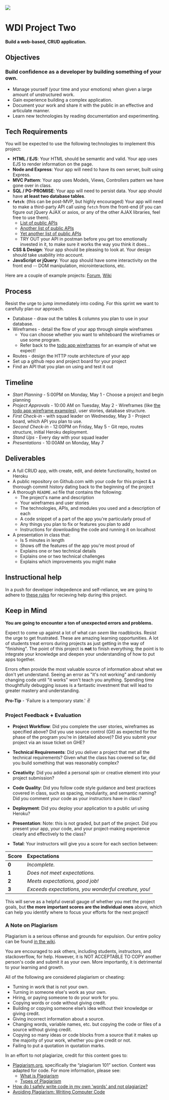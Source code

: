 ![](https://ga-dash.s3.amazonaws.com/production/assets/logo-9f88ae6c9c3871690e33280fcf557f33.png)

# WDI Project Two

**Build a web-based, CRUD application.**

## Objectives

### Build confidence as a developer by building something of your own.

-  Manage yourself (your time and your emotions) when given a large amount of 
unstructured work.
-  Gain experience building a complex application.
-  Document your work and share it with the public in an effective and articulate 
manner.
-  Learn new technologies by reading documentation and experimenting.

## Tech Requirements

You will be expected to use the following technologies to implement this project:

- **HTML / EJS**: Your HTML should be semantic and valid. Your app uses EJS to render information on the page.
- **Node and Express**: Your app will need to have its own server, built using Express.
- **MVC Pattern**: Your app uses Models, Views, Controllers pattern we have gone over in class.
- **SQL / PG-PROMISE**: Your app will need to persist data. Your app should have **at least two database tables**.
- **`fetch`**: (this can be post-MVP, but highly encouraged) Your app will need to make a third-party API call using `fetch` from the front-end (if you can figure out jQuery AJAX or axios, or any of the other AJAX libraries, feel free to use them).
    - [List of public APIs](https://github.com/toddmotto/public-apis)
    - [Another list of public APIs](https://github.com/abhishekbanthia/Public-APIs)
    - [Yet another list of public APIs](https://github.com/alexpanov/public-apis)
    - TRY OUT your API in postman before you get too emotionally invested in it, to make sure it works the way you think it does...
- **CSS & Design**: Your app should be pleasing to look at. Your design should take usability into account.
- **JavaScript or jQuery**: Your app should have some interactivity on the front end -- DOM manipulation, microinteractions, etc.

Here are a couple of example projects: [Forum](forum.md), [Wiki](wiki.md)

## Process

Resist the urge to jump immediately into coding.  For this sprint we want to 
carefully plan our approach.

- Database - draw out the tables & columns you plan to use in your database.
- Wireframes - detail the flow of your app through simple wireframes
  * You can choose whether you want to whiteboard the wireframes or use some program.
  * Refer back to the [todo app wireframes](https://git.generalassemb.ly/nyc-wdi-ada/HW_U02_D10_TODO_APP-/blob/master/wireframes.md) for an example of what we expect!
- Routes - design the HTTP route architecture of your app
- Set up a github repo and project board for your project
- Find an API that you plan on using and test it out

## Timeline

* *Start Planning* - 5:00PM on Monday, May 1 - Choose a project and begin planning
* *Project Approvals* - 10:00 AM on Tuesday, May 2 - Wireframes (like [the todo app wireframe examples](https://git.generalassemb.ly/nyc-wdi-ada/HW_U02_D10_TODO_APP-/blob/master/wireframes.md)), user stories, database structure.
* *First Check-in* - with squad leader on Wednesday, May 3 - Project board, which API you plan to use.
* *Second Check-in* - 12:00PM on Friday, May 5 - Git repo, routes structure, initial Heroku deployment.
* *Stand Ups* - Every day with your squad leader
* *Presentations* - 10:00AM on Monday, May 7

## Deliverables

- A full CRUD app, with create, edit, and delete functionality, hosted on Heroku
- A public repository on Github.com with your code for this project & a thorough commit history dating back to the beginning of the project
- A thorough `README.md` file that contains the following:
    - The project's name and description
    - Your wireframes and user stories
    - The technologies, APIs, and modules you used and a description of each
    - A code snippet of a part of the app you're particularly proud of
    - Any things you plan to fix or features you plan to add
    - Instructions for downloading the code and running it on localhost
- A presentation in class that:
    - Is 5 minutes in length
    - Shows off the features of the app you're most proud of
    - Explains one or two technical details
    - Explains one or two technical challenges
    - Explains which improvements you might make


## Instructional help
In a push for developer indepedence and self-reliance, we are going to adhere to
[these rules](./asking-for-help.md) 
for recieving help during this project.

## Keep in Mind

**You are going to encounter a ton of unexpected errors and problems.**

Expect to come up against a lot of what can *seem* like roadblocks. Resist the urge to get frustrated. These are amazing learning opportunities. A lot of students treat errors during projects as just getting in the way of "finishing". The point of this project is **not** to finish everything; the point is to integrate your knowledge and deepen your understanding of how to put apps together.

Errors often provide the most valuable source of information about what we don't yet understand. Seeing an error as "it's not working" and randomly changing code until "it works" won't teach you anything. Spending time thoughtfully debugging issues is a fantastic investment that will lead to greater mastery and understanding.

**Pro-Tip** - 'Failure is a temporary state.' :v:

### Project Feedback + Evaluation

* __Project Workflow__: Did you complete the user stories, wireframes as specified above? Did you use source control (Git) as expected for the phase of the program you’re in (detailed above)? Did you submit your project via an issue ticket on GHE?

* __Technical Requirements__: Did you deliver a project that met all the technical requirements? Given what the class has covered so far, did you build something that was reasonably complex?

* __Creativity__: Did you added a personal spin or creative element into your project submission?

* __Code Quality__: Did you follow code style guidance and best practices covered in class, such as spacing, modularity, and semantic naming? Did you comment your code as your instructors have in class?

* __Deployment__: Did you deploy your application to a public url using Heroku?

* __Presentation__: Note: this is not graded, but part of the project. Did you present your app, your code, and your project-making experience clearly and effectively to the class?

* __Total__: Your instructors will give you a score for each section between:

| Score          | Expectations   |
| :------------- | :------------- |
| **0**          | _Incomplete._  |
| **1**          | _Does not meet expectations._ |
| **2**          | _Meets expectations, good job!_ |
| **3**          | _Exceeds expectations, you wonderful creature, you!_ |

This will serve as a helpful overall gauge of whether you met the project goals, but __the more important scores are the individual ones__ above, which can help you identify where to focus your efforts for the next project!

### A Note on Plagiarism

Plagiarism is a serious offense and grounds for expulsion. Our entire policy can be found [in the wiki](https://github.com/ga-students/wdi-nyc-purple-rain-students/wiki/General-Assembly-Plagiarism-Policy).

You are encouraged to ask others, including students, instructors, and stackoverflow, for help. However, it is NOT ACCEPTABLE TO COPY another person's code and submit it as your own. More importantly, it is detrimental to your learning and growth.

All of the following are considered plagiarism or cheating:
* Turning in work that is not your own.
* Turning in someone else's work as your own.
* Hiring, or paying someone to do your work for you.
* Copying words or code without giving credit.
* Building or copying someone else’s idea without their knowledge or giving credit.
* Giving incorrect information about a source.
* Changing words, variable names, etc. but copying the code or files of a source without giving credit.
* Copying so many ideas or code blocks from a source that it makes up the majority of your work, whether you give credit or not.
* Failing to put a quotation in quotation marks.

In an effort to not plagiarize, credit for this content goes to:
* [Plagiarism.org](http://plagiarism.org/), specifically the “plagiarism 101” section.  Content was adapted for code.  For more information, please see:
  * [What is Plagiarism](http://www.plagiarism.org/plagiarism-101/what-is-plagiarism)
  * [Types of Plagiarism](http://www.plagiarism.org/plagiarism-101/types-of-plagiarism)
* [How do I safely write code in my own 'words' and not plagiarize?](http://programmers.stackexchange.com/questions/80167/how-do-i-safely-write-code-in-my-own-words-and-not-plagiarize)
* [Avoiding Plagiarism:  Writing Computer Code](http://www.upenn.edu/academicintegrity/ai_computercode.html)

<!-- Links -->

[forum]: forum.md
[wiki]: wiki.md
[erd]: http://en.wikipedia.org/wiki/Entity%E2%80%93relationship_model
